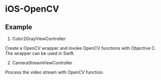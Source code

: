 # iOS-OpenCV


## Example

1. Color2GrayViewController

Create a OpenCV wrapper and invoke OpenCV functions with Objective C.
The wrapper can be used in Swift.

2. CameraStreamViewController

Process the video stream with OpenCV function.
